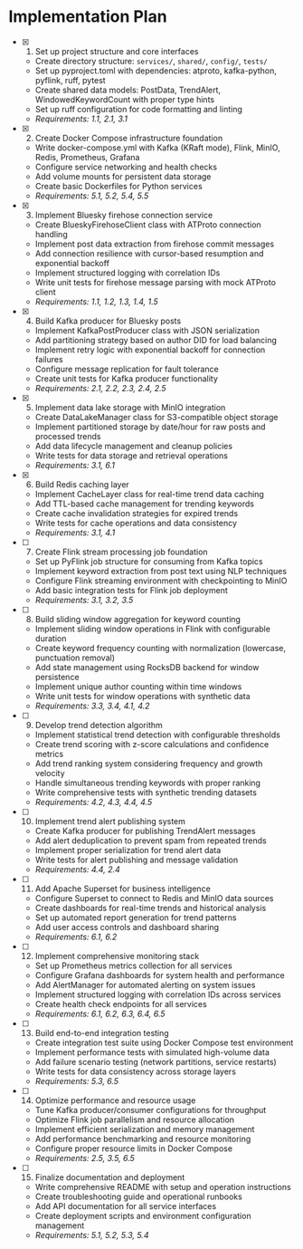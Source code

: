 # Implementation Plan

- [x] 1. Set up project structure and core interfaces




  - Create directory structure: `services/`, `shared/`, `config/`, `tests/`
  - Set up pyproject.toml with dependencies: atproto, kafka-python, pyflink, ruff, pytest
  - Create shared data models: PostData, TrendAlert, WindowedKeywordCount with proper type hints
  - Set up ruff configuration for code formatting and linting
  - _Requirements: 1.1, 2.1, 3.1_

- [x] 2. Create Docker Compose infrastructure foundation





  - Write docker-compose.yml with Kafka (KRaft mode), Flink, MinIO, Redis, Prometheus, Grafana
  - Configure service networking and health checks
  - Add volume mounts for persistent data storage
  - Create basic Dockerfiles for Python services
  - _Requirements: 5.1, 5.2, 5.4, 5.5_

- [x] 3. Implement Bluesky firehose connection service





  - Create BlueskyFirehoseClient class with ATProto connection handling
  - Implement post data extraction from firehose commit messages
  - Add connection resilience with cursor-based resumption and exponential backoff
  - Implement structured logging with correlation IDs
  - Write unit tests for firehose message parsing with mock ATProto client
  - _Requirements: 1.1, 1.2, 1.3, 1.4, 1.5_

- [x] 4. Build Kafka producer for Bluesky posts






  - Implement KafkaPostProducer class with JSON serialization
  - Add partitioning strategy based on author DID for load balancing
  - Implement retry logic with exponential backoff for connection failures
  - Configure message replication for fault tolerance
  - Create unit tests for Kafka producer functionality
  - _Requirements: 2.1, 2.2, 2.3, 2.4, 2.5_

- [x] 5. Implement data lake storage with MinIO integration




  - Create DataLakeManager class for S3-compatible object storage
  - Implement partitioned storage by date/hour for raw posts and processed trends
  - Add data lifecycle management and cleanup policies
  - Write tests for data storage and retrieval operations
  - _Requirements: 3.1, 6.1_

- [x] 6. Build Redis caching layer




  - Implement CacheLayer class for real-time trend data caching
  - Add TTL-based cache management for trending keywords
  - Create cache invalidation strategies for expired trends
  - Write tests for cache operations and data consistency
  - _Requirements: 3.1, 4.1_

- [ ] 7. Create Flink stream processing job foundation
  - Set up PyFlink job structure for consuming from Kafka topics
  - Implement keyword extraction from post text using NLP techniques
  - Configure Flink streaming environment with checkpointing to MinIO
  - Add basic integration tests for Flink job deployment
  - _Requirements: 3.1, 3.2, 3.5_

- [ ] 8. Build sliding window aggregation for keyword counting
  - Implement sliding window operations in Flink with configurable duration
  - Create keyword frequency counting with normalization (lowercase, punctuation removal)
  - Add state management using RocksDB backend for window persistence
  - Implement unique author counting within time windows
  - Write unit tests for window operations with synthetic data
  - _Requirements: 3.3, 3.4, 4.1, 4.2_

- [ ] 9. Develop trend detection algorithm
  - Implement statistical trend detection with configurable thresholds
  - Create trend scoring with z-score calculations and confidence metrics
  - Add trend ranking system considering frequency and growth velocity
  - Handle simultaneous trending keywords with proper ranking
  - Write comprehensive tests with synthetic trending datasets
  - _Requirements: 4.2, 4.3, 4.4, 4.5_

- [ ] 10. Implement trend alert publishing system
  - Create Kafka producer for publishing TrendAlert messages
  - Add alert deduplication to prevent spam from repeated trends
  - Implement proper serialization for trend alert data
  - Write tests for alert publishing and message validation
  - _Requirements: 4.4, 2.4_

- [ ] 11. Add Apache Superset for business intelligence
  - Configure Superset to connect to Redis and MinIO data sources
  - Create dashboards for real-time trends and historical analysis
  - Set up automated report generation for trend patterns
  - Add user access controls and dashboard sharing
  - _Requirements: 6.1, 6.2_

- [ ] 12. Implement comprehensive monitoring stack
  - Set up Prometheus metrics collection for all services
  - Configure Grafana dashboards for system health and performance
  - Add AlertManager for automated alerting on system issues
  - Implement structured logging with correlation IDs across services
  - Create health check endpoints for all services
  - _Requirements: 6.1, 6.2, 6.3, 6.4, 6.5_

- [ ] 13. Build end-to-end integration testing
  - Create integration test suite using Docker Compose test environment
  - Implement performance tests with simulated high-volume data
  - Add failure scenario testing (network partitions, service restarts)
  - Write tests for data consistency across storage layers
  - _Requirements: 5.3, 6.5_

- [ ] 14. Optimize performance and resource usage
  - Tune Kafka producer/consumer configurations for throughput
  - Optimize Flink job parallelism and resource allocation
  - Implement efficient serialization and memory management
  - Add performance benchmarking and resource monitoring
  - Configure proper resource limits in Docker Compose
  - _Requirements: 2.5, 3.5, 6.5_

- [ ] 15. Finalize documentation and deployment
  - Write comprehensive README with setup and operation instructions
  - Create troubleshooting guide and operational runbooks
  - Add API documentation for all service interfaces
  - Create deployment scripts and environment configuration management
  - _Requirements: 5.1, 5.2, 5.3, 5.4_